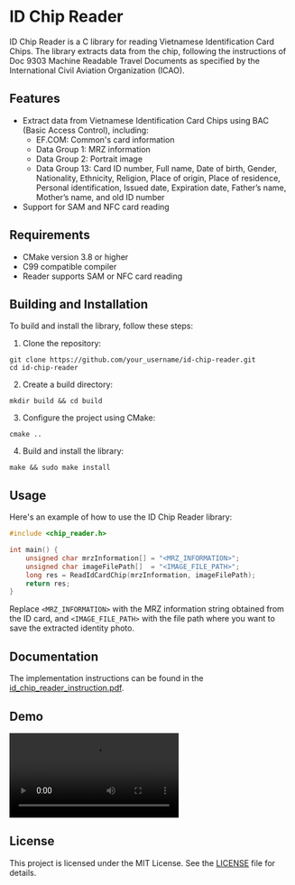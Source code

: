 # ID Chip Reader

ID Chip Reader is a C library for reading Vietnamese Identification Card Chips. The library extracts data from the chip, following the instructions of Doc 9303 Machine Readable Travel Documents as specified by the International Civil Aviation Organization (ICAO).

## Features

- Extract data from Vietnamese Identification Card Chips using BAC (Basic Access Control), including:
  - EF.COM: Common's card information
  - Data Group 1: MRZ information
  - Data Group 2: Portrait image
  - Data Group 13: Card ID number, Full name, Date of birth, Gender, Nationality, Ethnicity, Religion, Place of origin, Place of residence, Personal identification, Issued date, Expiration date, Father’s name, Mother’s name, and old ID number
- Support for SAM and NFC card reading

## Requirements

- CMake version 3.8 or higher
- C99 compatible compiler
- Reader supports SAM or NFC card reading

## Building and Installation

To build and install the library, follow these steps:

1. Clone the repository:

```
git clone https://github.com/your_username/id-chip-reader.git
cd id-chip-reader
```

2. Create a build directory:

```
mkdir build && cd build
```

3. Configure the project using CMake:

```
cmake ..
```

4. Build and install the library:

```
make && sudo make install
```

## Usage

Here's an example of how to use the ID Chip Reader library:

```c
#include <chip_reader.h>

int main() {
	unsigned char mrzInformation[] = "<MRZ_INFORMATION>";
	unsigned char imageFilePath[]  = "<IMAGE_FILE_PATH>";
	long res = ReadIdCardChip(mrzInformation, imageFilePath);
	return res;
}
```

Replace `<MRZ_INFORMATION>` with the MRZ information string obtained from the ID card, and `<IMAGE_FILE_PATH>` with the file path where you want to save the extracted identity photo.

## Documentation

The implementation instructions can be found in the [id_chip_reader_instruction.pdf](doc/id-chip-reader-instruction.pdf).

## Demo

![](doc/id-chip-reader-demo.mov)

## License

This project is licensed under the MIT License. See the [LICENSE](LICENSE) file for details.